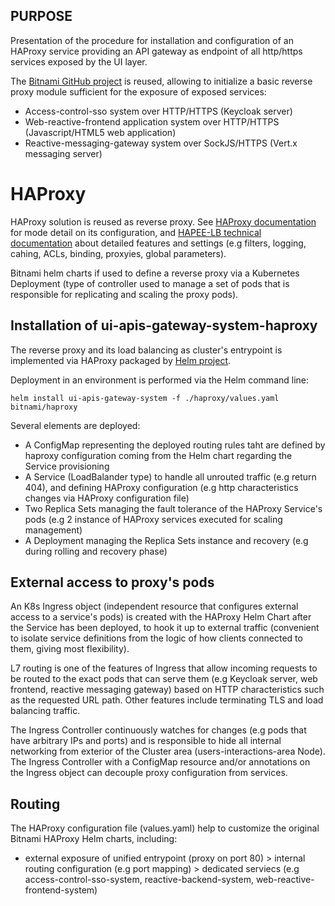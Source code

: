 ## PURPOSE
Presentation of the procedure for installation and configuration of an HAProxy service providing an API gateway as endpoint of all http/https services exposed by the UI layer.

The [Bitnami GitHub project](https://github.com/bitnami/charts/tree/main/bitnami/haproxy/#installing-the-chart) is reused, allowing to initialize a basic reverse proxy module sufficient for the exposure of exposed services:
- Access-control-sso system over HTTP/HTTPS (Keycloak server)
- Web-reactive-frontend application system over HTTP/HTTPS (Javascript/HTML5 web application)
- Reactive-messaging-gateway system over SockJS/HTTPS (Vert.x messaging server)

# HAProxy
HAProxy solution is reused as reverse proxy. See [HAProxy documentation](https://www.haproxy.com/documentation/kubernetes/latest/community/install/kubernetes/) for mode detail on its configuration, and [HAPEE-LB technical documentation](https://www.haproxy.com/documentation/hapee/latest/onepage/) about detailed features and settings (e.g filters, logging, cahing, ACLs, binding, proxyies, global parameters).

Bitnami helm charts if used to define a reverse proxy via a Kubernetes Deployment (type of controller used to manage a set of pods that is responsible for replicating and scaling the proxy pods).

## Installation of ui-apis-gateway-system-haproxy
The reverse proxy and its load balancing as cluster's entrypoint is implemented via HAProxy packaged by [Helm project](haproxy).

Deployment in an environment is performed via the Helm command line:

```console
helm install ui-apis-gateway-system -f ./haproxy/values.yaml bitnami/haproxy
```

Several elements are deployed:
- A ConfigMap representing the deployed routing rules taht are defined by haproxy configuration coming from the Helm chart regarding the Service provisioning
- A Service (LoadBalander type) to handle all unrouted traffic (e.g return 404), and defining HAProxy configuration (e.g http characteristics changes via HAProxy configuration file)
- Two Replica Sets managing the fault tolerance of the HAProxy Service's pods (e.g 2 instance of HAProxy services executed for scaling management)
- A Deployment managing the Replica Sets instance and recovery (e.g during rolling and recovery phase)


## External access to proxy's pods
An K8s Ingress object (independent resource that configures external access to a service's pods) is created with the HAProxy Helm Chart after the Service has been deployed, to hook it up to external traffic (convenient to isolate service definitions from the logic of how clients connected to them, giving most flexibility).

L7 routing is one of the features of Ingress that allow incoming requests to be routed to the exact pods that can serve them (e.g Keycloak server, web frontend, reactive messaging gateway) based on HTTP characteristics such as the requested URL path. Other features include terminating TLS and load balancing traffic.

The Ingress Controller continuously watches for changes (e.g pods that have arbitrary IPs and ports) and is responsible to hide all internal networking from exterior of the Cluster area (users-interactions-area Node). The Ingress Controller with a ConfigMap resource and/or annotations on the Ingress object can decouple proxy configuration from services.

## Routing
The HAProxy configuration file (values.yaml) help to customize the original Bitnami HAProxy Helm charts, including:
- external exposure of unified entrypoint (proxy on port 80) > internal routing configuration (e.g port mapping) > dedicated serviecs (e.g access-control-sso-system, reactive-backend-system, web-reactive-frontend-system)
